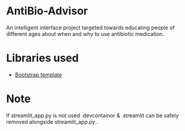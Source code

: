 # AntiBio-Advisor
An intelligent interface project targeted towards educating people of different ages about when and why to use antibiotic medication.

# Libraries used
- [Bootstrap template](https://startbootstrap.com/theme/grayscale#google_vignette)

# Note

If streamlit_app.py is not used .devcontainor & .streamlit can be safely removed alongside streamlit_app.py .